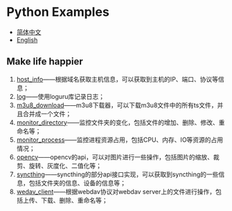 # Python Examples

- [简体中文](README.md)
- [English](README.en.md)

## Make life happier

1. [host_info](/host_info/host_info.py)——根据域名获取主机信息，可以获取到主机的IP、端口、协议等信息；
2. [log](/log/log.py)——使用loguru库记录日志；
3. [m3u8_download](/m3u8_download/m3u8_downloader.py)——m3u8下载器，可以下载m3u8文件中的所有ts文件，并且合并成一个文件；
4. [monitor_directory](/monitor_directory/monitor_directory.py)——监控文件夹的变化，包括文件的增加、删除、修改、重命名等；
5. [monitor_process](/monitor_process/monitor_process.py)——监控进程资源占用，包括CPU、内存、IO等资源的占用情况；
6. [opencv](/opencv/opencv_api.py)——opencv的api，可以对图片进行一些操作，包括图片的缩放、裁剪、旋转、灰度化、二值化等；
7. [syncthing](/syncthing/syncthing_api.py)——syncthing的部分api接口实现，可以获取到syncthing的一些信息，包括文件夹的信息、设备的信息等；
8. [wedav_client](/wedav_client/webdav_client.py)——根据webdav协议对webdav server上的文件进行操作，包括上传、下载、删除、重命名等；
